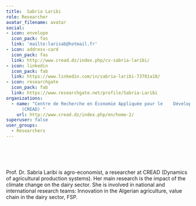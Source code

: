 ```yaml
---
title:  Sabria Laribi 
role: Researcher
avatar_filename: avatar
social:
- icon: envelope
  icon_pack: fas
  link: 'mailto:larisab@hotmail.fr'
- icon: address-card
  icon_pack: fas
  link: http://www.cread.dz/index.php/cv-sabria-laribi/
- icon: linkedin
  icon_pack: fab
  link: https://www.linkedin.com/in/sabria-laribi-73781a18/
- icon: researchgate
  icon_pack: fab
  link: https://www.researchgate.net/profile/Sabria-Laribi
organizations:
  - name: "Centre de Recherche en Économie Appliquée pour le    Développement
      (CREAD) "
    url: http://www.cread.dz/index.php/en/home-2/
superuser: false
user_groups:
  - Researchers
---
```

<br />
<br />
<br />
<br />
Prof. Dr. Sabria Laribi is agro-economist, a researcher at CREAD (Dynamics of agricultural production systems). Her main research is the impact of the climate change on the dairy sector. She is involved in national and international research teams: Innovation in the Algerian agriculture, value chain in the dairy sector, FSP.
